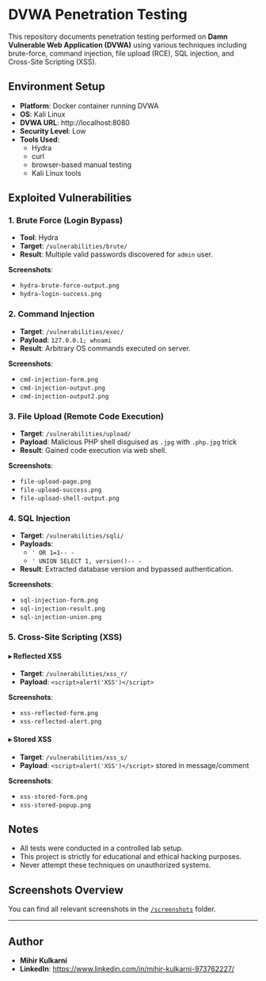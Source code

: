 # DVWA Penetration Testing

This repository documents penetration testing performed on **Damn Vulnerable Web Application (DVWA)** using various techniques including brute-force, command injection, file upload (RCE), SQL injection, and Cross-Site Scripting (XSS).

## Environment Setup

- **Platform**: Docker container running DVWA
- **OS**: Kali Linux
- **DVWA URL**: http://localhost:8080
- **Security Level**: Low
- **Tools Used**:
  - Hydra
  - curl
  - browser-based manual testing
  - Kali Linux tools


## Exploited Vulnerabilities

### 1. Brute Force (Login Bypass)
- **Tool**: Hydra
- **Target**: `/vulnerabilities/brute/`
- **Result**: Multiple valid passwords discovered for `admin` user.
  
**Screenshots**:
- `hydra-brute-force-output.png`
- `hydra-login-success.png`


### 2. Command Injection
- **Target**: `/vulnerabilities/exec/`
- **Payload**: `127.0.0.1; whoami`
- **Result**: Arbitrary OS commands executed on server.

**Screenshots**:
- `cmd-injection-form.png`
- `cmd-injection-output.png`
- `cmd-injection-output2.png`


### 3. File Upload (Remote Code Execution)
- **Target**: `/vulnerabilities/upload/`
- **Payload**: Malicious PHP shell disguised as `.jpg` with `.php.jpg` trick
- **Result**: Gained code execution via web shell.

**Screenshots**:
- `file-upload-page.png`
- `file-upload-success.png`
- `file-upload-shell-output.png`


### 4. SQL Injection
- **Target**: `/vulnerabilities/sqli/`
- **Payloads**:
  - `' OR 1=1-- -`
  - `' UNION SELECT 1, version()-- -`
- **Result**: Extracted database version and bypassed authentication.

**Screenshots**:
- `sql-injection-form.png`
- `sql-injection-result.png`
- `sql-injection-union.png`


### 5. Cross-Site Scripting (XSS)

#### ▸ Reflected XSS
- **Target**: `/vulnerabilities/xss_r/`
- **Payload**: `<script>alert('XSS')</script>`

**Screenshots**:
- `xss-reflected-form.png`
- `xss-reflected-alert.png`

#### ▸ Stored XSS
- **Target**: `/vulnerabilities/xss_s/`
- **Payload**: `<script>alert('XSS')</script>` stored in message/comment

**Screenshots**:
- `xss-stored-form.png`
- `xss-stored-popup.png`


## Notes

- All tests were conducted in a controlled lab setup.
- This project is strictly for educational and ethical hacking purposes.
- Never attempt these techniques on unauthorized systems.


## Screenshots Overview

You can find all relevant screenshots in the [`/screenshots`](./screenshots/) folder.

---

## Author

- **Mihir Kulkarni**
- **LinkedIn**: https://www.linkedin.com/in/mihir-kulkarni-973762227/

